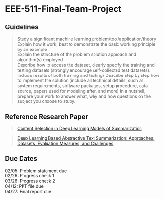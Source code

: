 # EEE-511-Final-Team-Project

## Guidelines 

>Study a significant machine learning problem/tool/application/theory \
>Explain how it work, best to demonstrate the basic working principle by an example\
>Explain the structure of the problem solution approach and algorithm(s) employed\
>Describe how to access the dataset, clearly specify the training and testing datasets (strongly encourage self-collected test datasets). Include results of both training and testing\ 
>Describe step by step how to implement the solution (include all technical details, such as system requirements, software packages, setup procedure, data source, papers used for modeling after, and more) In a nutshell, prepare your work to answer what, why and how questions on the subject you choose to study. 

## Reference Research Paper 

> [Content Selection in Deep Learning Models of Summarization](https://arxiv.org/pdf/1810.12343v2.pdf)

> [Deep Learning Based Abstractive Text Summarization: Approaches, Datasets, Evaluation Measures, and Challenges](https://www.researchgate.net/publication/343836695_Deep_Learning_Based_Abstractive_Text_Summarization_Approaches_Datasets_Evaluation_Measures_and_Challenges)


## Due Dates

02/05: Problem statement due\
02/26: Progress check 1\
03/26: Progress check 2\
04/12: PPT file due\
04/27: Final report due

